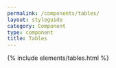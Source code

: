 ```yaml
---
permalink: /components/tables/
layout: styleguide
category: Component
type: component
title: Tables
---
```


{% include elements/tables.html %}
